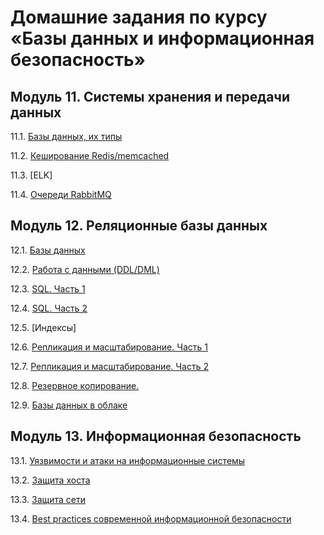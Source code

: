 # Домашние задания по курсу «Базы данных и информационная безопасность»
## Модуль 11. Системы хранения и передачи данных

11.1. [Базы данных, их типы](https://github.com/OctaPod/Homework5/blob/main/11/11-01.md)

11.2. [Кеширование Redis/memcached](https://github.com/OctaPod/Homework5/blob/main/11/11-02.md)

11.3. [ELK]

11.4. [Очереди RabbitMQ](https://github.com/OctaPod/Homework5/blob/main/11/11-04.md)


## Модуль 12. Реляционные базы данных

12.1. [Базы данных](https://github.com/OctaPod/Homework5/blob/main/12/12-01.md)

12.2. [Работа с данными (DDL/DML)](https://github.com/OctaPod/Homework5/blob/main/12/12-02.md)

12.3. [SQL. Часть 1](https://github.com/OctaPod/Homework5/blob/main/12/12-03.md)

12.4. [SQL. Часть 2](https://github.com/OctaPod/Homework5/blob/main/12/12-04.md)

12.5. [Индексы]

12.6. [Репликация и масштабирование. Часть 1](https://github.com/OctaPod/Homework5/blob/main/12/12-06.md)

12.7. [Репликация и масштабирование. Часть 2](https://github.com/OctaPod/Homework5/blob/main/12/12-07.md)

12.8. [Резервное копирование. ](https://github.com/OctaPod/Homework5/blob/main/12/12-08.md)

12.9. [Базы данных в облаке](https://github.com/OctaPod/Homework5/blob/main/12/12-09.md)


## Модуль 13. Информационная безопасность

13.1. [Уязвимости и атаки на информационные системы](https://github.com/OctaPod/Homework5/blob/main/13/13-01.md)

13.2. [Защита хоста](https://github.com/OctaPod/Homework5/blob/main/13/13-02.md)

13.3. [Защита сети](https://github.com/OctaPod/Homework5/blob/main/13/13-03.md)

13.4. [Best practices современной информационной безопасности]()
